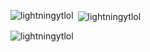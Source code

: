 <p><img align="left" src="https://github-readme-stats.vercel.app/api/top-langs?username=lightningytlol&show_icons=true&locale=en&layout=compact" alt="lightningytlol" /></p>

<p>&nbsp;<img align="center" src="https://github-readme-stats.vercel.app/api?username=lightningytlol&show_icons=true&locale=en" alt="lightningytlol" /></p>

<p><img align="center" src="https://github-readme-streak-stats.herokuapp.com/?user=lightningytlol&" alt="lightningytlol" /></p>
